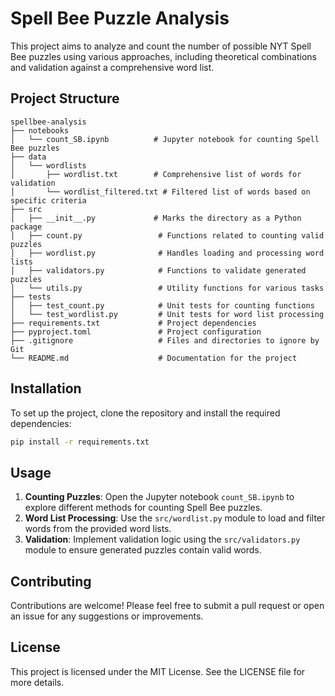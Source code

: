 # Spell Bee Puzzle Analysis

This project aims to analyze and count the number of possible NYT Spell Bee puzzles using various approaches, including theoretical combinations and validation against a comprehensive word list.

## Project Structure

```
spellbee-analysis
├── notebooks
│   └── count_SB.ipynb          # Jupyter notebook for counting Spell Bee puzzles
├── data
│   └── wordlists
│       ├── wordlist.txt        # Comprehensive list of words for validation
│       └── wordlist_filtered.txt # Filtered list of words based on specific criteria
├── src
│   ├── __init__.py             # Marks the directory as a Python package
│   ├── count.py                 # Functions related to counting valid puzzles
│   ├── wordlist.py              # Handles loading and processing word lists
│   ├── validators.py            # Functions to validate generated puzzles
│   └── utils.py                 # Utility functions for various tasks
├── tests
│   ├── test_count.py            # Unit tests for counting functions
│   └── test_wordlist.py         # Unit tests for word list processing
├── requirements.txt             # Project dependencies
├── pyproject.toml               # Project configuration
├── .gitignore                   # Files and directories to ignore by Git
└── README.md                    # Documentation for the project
```

## Installation

To set up the project, clone the repository and install the required dependencies:

```bash
pip install -r requirements.txt
```

## Usage

1. **Counting Puzzles**: Open the Jupyter notebook `count_SB.ipynb` to explore different methods for counting Spell Bee puzzles.
2. **Word List Processing**: Use the `src/wordlist.py` module to load and filter words from the provided word lists.
3. **Validation**: Implement validation logic using the `src/validators.py` module to ensure generated puzzles contain valid words.

## Contributing

Contributions are welcome! Please feel free to submit a pull request or open an issue for any suggestions or improvements.

## License

This project is licensed under the MIT License. See the LICENSE file for more details.